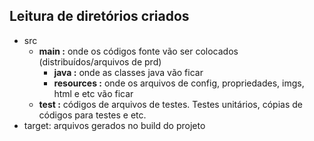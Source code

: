 ## Leitura de diretórios criados

- src
   * **main :** onde os códigos fonte vão ser colocados (distribuídos/arquivos de prd)
     * **java :** onde as classes java vão ficar
     * **resources :** onde os arquivos de config, propriedades, imgs, html e etc vão ficar
   * **test :** códigos de arquivos de testes. Testes unitários, cópias de códigos para testes e etc. 
- target: arquivos gerados no build do projeto